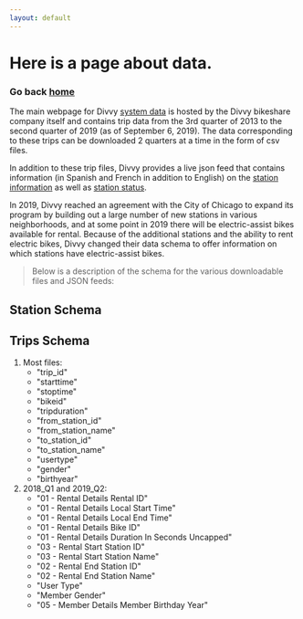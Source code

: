 ```yaml
---
layout: default
---
```


# Here is a page about data.

### Go back [home](https://zacklarsen.github.io/divvy/)

The main webpage for Divvy [system data](https://www.divvybikes.com/system-data) is hosted by the Divvy bikeshare company itself and contains trip data from the 3rd quarter of 2013 to the second quarter of 2019 (as of September 6, 2019). The data corresponding to these trips can be downloaded 2 quarters at a time in the form of csv files. 

In addition to these trip files, Divvy provides a live json feed that contains information (in Spanish and French in addition to English) on the [station information](https://gbfs.divvybikes.com/gbfs/en/station_information.json) as well as [station status](https://gbfs.divvybikes.com/gbfs/en/station_status.json).

In 2019, Divvy reached an agreement with the City of Chicago to expand its program by building out a large number of new stations in various neighborhoods, and at some point in 2019 there will be electric-assist bikes available for rental. Because of the additional stations and the ability to rent electric bikes, Divvy changed their data schema to offer information on which stations have electric-assist bikes. 
> Below is a description of the schema for the various downloadable files and JSON feeds:

## Station Schema


## Trips Schema
1. Most files:
   * "trip_id"
   * "starttime"
   * "stoptime"         
   * "bikeid"
   * "tripduration"
   * "from_station_id"  
   * "from_station_name"
   * "to_station_id"
   * "to_station_name"
   * "usertype"
   * "gender"
   * "birthyear" 
1. 2018_Q1 and 2019_Q2:
   * "01 - Rental Details Rental ID"                   
   * "01 - Rental Details Local Start Time"            
   * "01 - Rental Details Local End Time"              
   * "01 - Rental Details Bike ID"                     
   * "01 - Rental Details Duration In Seconds Uncapped"
   * "03 - Rental Start Station ID"                    
   * "03 - Rental Start Station Name"                  
   * "02 - Rental End Station ID"                      
   * "02 - Rental End Station Name"                    
   * "User Type"                                       
   * "Member Gender"                                   
   * "05 - Member Details Member Birthday Year"
